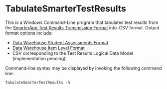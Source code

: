 # TabulateSmarterTestResults
This is a Windows Command-Line program that tabulates test results from the [SmarterApp Test Results Transmission Format](http://www.smarterapp.org/specs/TestResultsTransmissionFormat.html) into .CSV format. Output format options include:

* [Data Warehouse Student Assessments Format](http://www.smarterapp.org/specs/DataWarehouse-DataSpec-StudentAssessments.html)
* [Data Warehouse Item Level Format](http://www.smarterapp.org/specs/DataWarehouse-DataSpec-ItemLevel.html)
* CSV corresponding to the Test Results Logical Data Model (implementation pending).

Command-line syntax may be displayed by invoking the following command line:
    
    TabulateSmarterTestResults -h
